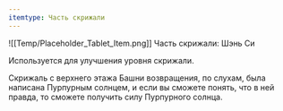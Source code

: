 ```yaml
---
itemtype: Часть скрижали
---
```

![[Temp/Placeholder_Tablet_Item.png]]
Часть скрижали: Шэнь Си

Используется для улучшения уровня скрижали.

Скрижаль с верхнего этажа Башни возвращения, по слухам, была написана Пурпурным солнцем, и если вы сможете понять, что в ней правда, то сможете получить силу Пурпурного солнца.
